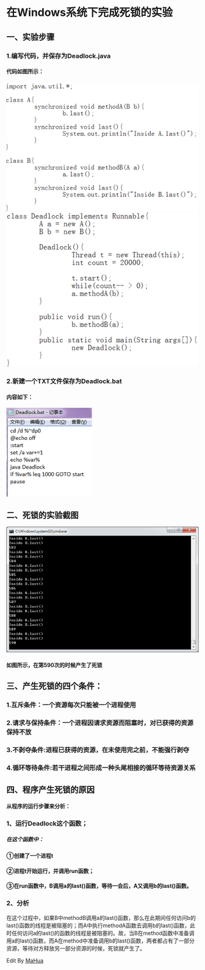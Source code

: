 <style id="custom" type="text/css"></style></head>
<body marginheight="0"><h1>在Windows系统下完成死锁的实验</h1>
<h2>一、实验步骤</h2>
<h3>1.编写代码，并保存为Deadlock.java</h3>
<h4>代码如图所示：</h4>
<p><img src="code1.png" alt="">
<img src="code2.png" alt="">
</p>
<h3>2.新建一个TXT文件保存为Deadlock.bat</h3>
<h4>内容如下：</h4>
<p><img src="code3.png" alt="">

</p>
<h2>二、死锁的实验截图</h2>
<p><img src="deadlock.png" alt="">
</p>
<h4>如图所示，在第590次的时候产生了死锁</h4>
<h2>三、产生死锁的四个条件：</h2>
<h3>1.互斥条件：一个资源每次只能被一个进程使用</h3>
<h3>2.请求与保持条件：一个进程因请求资源而阻塞时，对已获得的资源保持不放</h3>
<h3>3.不剥夺条件:进程已获得的资源，在末使用完之前，不能强行剥夺</h3>
<h3>4.循环等待条件:若干进程之间形成一种头尾相接的循环等待资源关系</h3>
<h2>四、程序产生死锁的原因</h2>
<h4>从程序的运行步骤来分析：</h4>
<h3>1、运行Deadlock这个函数；</h3>
<h5>在这个函数中：</h5>
<h4>①创建了一个进程t</h4>
<h4>②进程t开始运行，并调用run函数；</h4>
<h4>③在run函数中，B调用a的last()函数，等待一会后，A又调用b的last()函数。</h4>
<h3>2、分析</h3>
<p>在这个过程中，如果B中methodB调用a的last()函数，那么在此期间任何访问b的last()函数的线程是被阻塞的；而A中执行methodA函数去调用b的last()函数，此时任何访问a的last()的函数的线程是被阻塞的。故，当B在method函数中准备调用a的last()函数，而A在method中准备调用b的last()函数，两者都占有了一部分资源，等待对方释放另一部分资源的时候，死锁就产生了。

</p>
<p>Edit By <a href="http://mahua.jser.me">MaHua</a></p>
</body></html>
